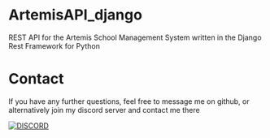 # ArtemisAPI_django
REST API for the Artemis School Management System written in the Django Rest Framework for Python

# Contact
If you have any further questions, feel free to message me on github, or alternatively join my discord server and contact me there

[![DISCORD](https://img.shields.io/discord/591914197219016707.svg?label=Discord&logo=Discord&colorB=7289da&style=for-the-badge)](https://discord.gg/9RcdNvB)
